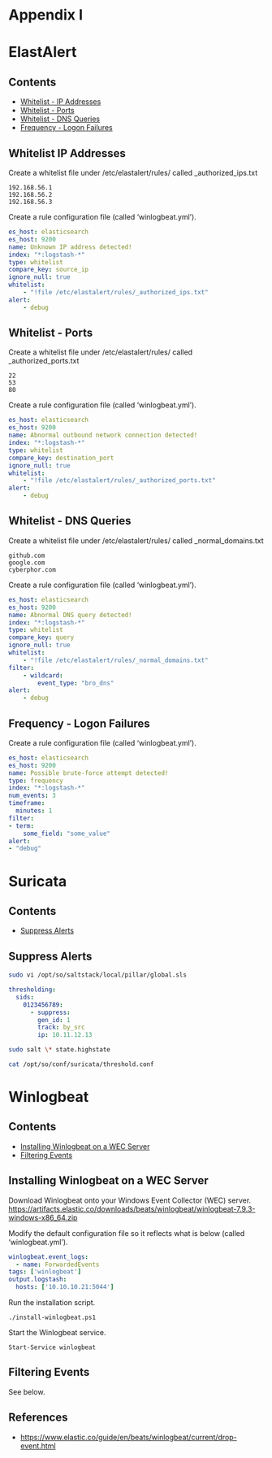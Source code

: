 # Appendix I
# ElastAlert
## Contents
* [Whitelist - IP Addresses](#whitelist-ip-addresses)
* [Whitelist - Ports](#whitelist-ports)
* [Whitelist - DNS Queries](#whitelist-dns-queries)
* [Frequency - Logon Failures](#frequency-logon-failures)

## Whitelist IP Addresses
Create a whitelist file under /etc/elastalert/rules/ called _authorized_ips.txt
```
192.168.56.1
192.168.56.2
192.168.56.3
```

Create a rule configuration file (called ‘winlogbeat.yml’).
```yaml
es_host: elasticsearch
es_host: 9200
name: Unknown IP address detected!
index: "*:logstash-*"
type: whitelist
compare_key: source_ip
ignore_null: true
whitelist:
    - "!file /etc/elastalert/rules/_authorized_ips.txt"
alert:
    - debug
```

## Whitelist - Ports
Create a whitelist file under /etc/elastalert/rules/ called _authorized_ports.txt
```
22
53
80
```

Create a rule configuration file (called ‘winlogbeat.yml’).
```yaml
es_host: elasticsearch
es_host: 9200
name: Abnormal outbound network connection detected!
index: "*:logstash-*"
type: whitelist
compare_key: destination_port
ignore_null: true
whitelist:
    - "!file /etc/elastalert/rules/_authorized_ports.txt"
alert:
    - debug
```

## Whitelist - DNS Queries
Create a whitelist file under /etc/elastalert/rules/ called _normal_domains.txt
```
github.com
google.com
cyberphor.com
```

Create a rule configuration file (called ‘winlogbeat.yml’).
```yaml
es_host: elasticsearch
es_host: 9200
name: Abnormal DNS query detected!
index: "*:logstash-*"
type: whitelist
compare_key: query
ignore_null: true
whitelist:
    - "!file /etc/elastalert/rules/_normal_domains.txt"
filter:
    - wildcard:
        event_type: "bro_dns"
alert:
    - debug
```

## Frequency - Logon Failures
Create a rule configuration file (called ‘winlogbeat.yml’).
```yaml
es_host: elasticsearch
es_host: 9200
name: Possible brute-force attempt detected!
type: frequency
index: "*:logstash-*"
num_events: 3
timeframe:
  minutes: 1
filter:
- term:
    some_field: "some_value"
alert:
- "debug"
```

# Suricata

## Contents
* [Suppress Alerts](#suppress-alerts)

## Suppress Alerts
```bash
sudo vi /opt/so/saltstack/local/pillar/global.sls
```
```yaml
thresholding:
  sids:
    0123456789:
      - suppress:
        gen_id: 1
        track: by_src
        ip: 10.11.12.13
```
```bash
sudo salt \* state.highstate
```
```bash
cat /opt/so/conf/suricata/threshold.conf
```

# Winlogbeat
## Contents
* [Installing Winlogbeat on a WEC Server](#installing-winlogbeat-on-a-wec-server)
* [Filtering Events](#filtering-events)

## Installing Winlogbeat on a WEC Server
Download Winlogbeat onto your Windows Event Collector (WEC) server.  
https://artifacts.elastic.co/downloads/beats/winlogbeat/winlogbeat-7.9.3-windows-x86_64.zip 

Modify the default configuration file so it reflects what is below (called ‘winlogbeat.yml’).
```yaml
winlogbeat.event_logs:
  - name: ForwardedEvents
tags: ['winlogbeat']
output.logstash:
  hosts: ['10.10.10.21:5044']
```

Run the installation script.
```pwsh
./install-winlogbeat.ps1
```

Start the Winlogbeat service.
```pwsh
Start-Service winlogbeat
```

## Filtering Events
See below.

## References
* https://www.elastic.co/guide/en/beats/winlogbeat/current/drop-event.html 